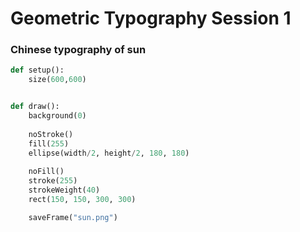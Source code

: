# Geometric Typography Session 1

### Chinese typography of sun


```python
def setup():
    size(600,600)


def draw():
    background(0)
    
    noStroke()
    fill(255)
    ellipse(width/2, height/2, 180, 180)
    
    noFill()
    stroke(255)
    strokeWeight(40)
    rect(150, 150, 300, 300)

    saveFrame("sun.png")
```
